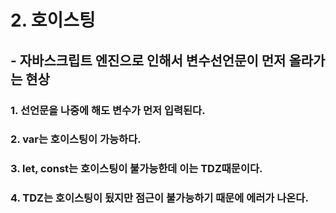 # 2. 호이스팅
## - 자바스크립트 엔진으로 인해서 변수선언문이 먼저 올라가는 현상
### 1. 선언문을 나중에 해도 변수가 먼저 입력된다.
### 2. var는 호이스팅이 가능하다.
### 3. let, const는 호이스팅이 불가능한데 이는 TDZ때문이다.
### 4. TDZ는 호이스팅이 됬지만 점근이 불가능하기 때문에 에러가 나온다.